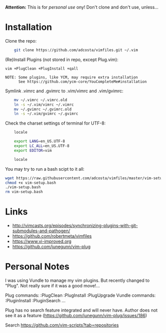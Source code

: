 

**Attention:** This is for _personal use_ ony! Don't clone and don't use, unless...


Installation
============

Clone the repo:

```bash
    git clone https://github.com/adcosta/vimfiles.git ~/.vim
```

(Re)Install Plugins (not stored in repo, except Plug.vim):

    vim +PlugClean +PlugInstall +qall

    NOTE: Some plugins, like YCM, may require extra installation
          See https://github.com/ycm-core/YouCompleteMe#installation

Symlink .vimrc and .gvimrc to .vim/vimrc and .vim/gvimrc:

```bash
    mv ~/.vimrc ~/.vimrc.old
    ln -s ~/.vim/vimrc ~/.vimrc
    mv ~/.gvimrc ~/.gvimrc.old
    ln -s ~/.vim/gvimrc ~/.gvimrc
```

Check the charset settings of terminal for UTF-8:

```bash
    locale 

    export LANG=en_US.UTF-8
    export LC_ALL=en_US.UTF-8
    export EDITOR=vim

    locale
```

You may try to run a bash scipt to it all:

```bash
wget https://raw.githubusercontent.com/adcosta/vimfiles/master/vim-setup.bash
chmod +x vim-setup.bash
./vim-setup.bash
rm vim-setup.bash
```

 Links
 =====

  -  http://vimcasts.org/episodes/synchronizing-plugins-with-git-submodules-and-pathogen/
  -  https://github.com/robertmeta/vimfiles
  -  https://www.vi-improved.org
  -  https://github.com/junegunn/vim-plug

 Personal Notes
 ==============

 I was using Vundle to manage my vim plugins. But recently changed to "Plug".
 Not really sure if it was a good move!...

 Plug commands:  :PlugClean  :PlugInstall :PlugUpgrade
 Vundle commands:    :PluginInstall :PluginSearch ...

 Plug has no search feature integrated and will never have. Author does not see
 it as a feature (https://github.com/junegunn/vim-plug/issues/186)

 Search https://github.com/vim-scripts?tab=repositories


